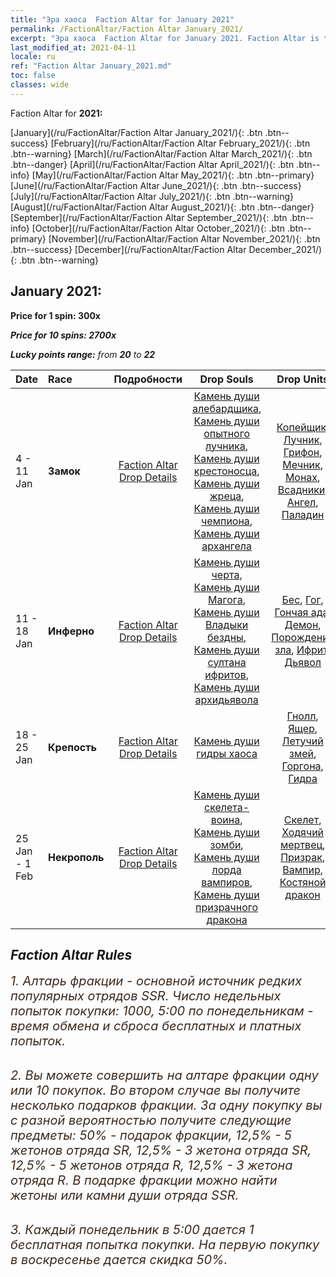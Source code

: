 ```yaml
---
title: "Эра хаоса  Faction Altar for January 2021"
permalink: /FactionAltar/Faction Altar January_2021/
excerpt: "Эра хаоса  Faction Altar for January 2021. Faction Altar is the primary method for obtaining SSR units from the popular faction. Limited to 1,000 purchases each week. The popular faction changes at 05:00 every Monday. Purchase attempts and free purchase attempts will also reset then."
last_modified_at: 2021-04-11
locale: ru
ref: "Faction Altar January_2021.md"
toc: false
classes: wide
---
```


  Faction Altar for **2021:**

  [January](/ru/FactionAltar/Faction Altar January_2021/){: .btn .btn--success} [February](/ru/FactionAltar/Faction Altar February_2021/){: .btn .btn--warning} [March](/ru/FactionAltar/Faction Altar March_2021/){: .btn .btn--danger} [April](/ru/FactionAltar/Faction Altar April_2021/){: .btn .btn--info} [May](/ru/FactionAltar/Faction Altar May_2021/){: .btn .btn--primary} [June](/ru/FactionAltar/Faction Altar June_2021/){: .btn .btn--success} [July](/ru/FactionAltar/Faction Altar July_2021/){: .btn .btn--warning} [August](/ru/FactionAltar/Faction Altar August_2021/){: .btn .btn--danger} [September](/ru/FactionAltar/Faction Altar September_2021/){: .btn .btn--info} [October](/ru/FactionAltar/Faction Altar October_2021/){: .btn .btn--primary} [November](/ru/FactionAltar/Faction Altar November_2021/){: .btn .btn--success} [December](/ru/FactionAltar/Faction Altar December_2021/){: .btn .btn--warning} 

## January 2021:

  **Price for 1 spin: 300x** <i class="fas fa-gem"/>

  **Price for 10 spins: 2700x** <i class="fas fa-gem"/>

  **Lucky points range:** from **20** to **22**

  |    Date    |  Race  |  Подробности  |   Drop Souls   | Drop Units |
  |:-----------|:-------|:---------:|:--------------:|:----------:|
  | 4 - 11 Jan | **Замок** | [Faction Altar Drop Details](/ru/FactionAltar/DROP_101/) | [Камень души алебардщика](/ru/Items/unt_282/), [Камень души опытного лучника](/ru/Items/unt_283/), [Камень души крестоносца](/ru/Items/unt_285/), [Камень души жреца](/ru/Items/unt_286/), [Камень души чемпиона](/ru/Items/unt_287/), [Камень души архангела](/ru/Items/unt_288/) | [Копейщик](/ru/Items/unt_190/), [Лучник](/ru/Items/unt_191/), [Грифон](/ru/Items/unt_192/), [Мечник](/ru/Items/unt_193/), [Монах](/ru/Items/unt_194/), [Всадники](/ru/Items/unt_195/), [Ангел](/ru/Items/unt_196/), [Паладин](/ru/Items/unt_197/) | 
  | 11 - 18 Jan | **Инферно** | [Faction Altar Drop Details](/ru/FactionAltar/DROP_105/) | [Камень души черта](/ru/Items/unt_313/), [Камень души Магога](/ru/Items/unt_314/), [Камень души Владыки бездны](/ru/Items/unt_316/), [Камень души султана ифритов](/ru/Items/unt_317/), [Камень души архидьявола](/ru/Items/unt_318/) | [Бес](/ru/Items/unt_226/), [Гог](/ru/Items/unt_227/), [Гончая ада](/ru/Items/unt_228/), [Демон](/ru/Items/unt_229/), [Порождение зла](/ru/Items/unt_230/), [Ифрит](/ru/Items/unt_231/), [Дьявол](/ru/Items/unt_232/) | 
  | 18 - 25 Jan | **Крепость** | [Faction Altar Drop Details](/ru/FactionAltar/DROP_108/) | [Камень души гидры хаоса](/ru/Items/unt_341/) | [Гнолл](/ru/Items/unt_253/), [Ящер](/ru/Items/unt_254/), [Летучий змей](/ru/Items/unt_255/), [Горгона](/ru/Items/unt_257/), [Гидра](/ru/Items/unt_259/) | 
  | 25 Jan - 1 Feb | **Некрополь** | [Faction Altar Drop Details](/ru/FactionAltar/DROP_104/) | [Камень души скелета-воина](/ru/Items/unt_297/), [Камень души зомби](/ru/Items/unt_298/), [Камень души лорда вампиров](/ru/Items/unt_300/), [Камень души призрачного дракона](/ru/Items/unt_303/) | [Скелет](/ru/Items/unt_208/), [Ходячий мертвец](/ru/Items/unt_209/), [Призрак](/ru/Items/unt_210/), [Вампир](/ru/Items/unt_211/), [Костяной дракон](/ru/Items/unt_214/) | 




## Faction Altar Rules

  <span style="color: #3c2a1e;font-size:20px">1. Алтарь фракции - основной источник редких популярных отрядов SSR. Число недельных попыток покупки: 1000, 5:00 по понедельникам - время обмена и сброса бесплатных и платных попыток.</span><br/>

<br/>  <span style="color: #3c2a1e;font-size:20px">2. Вы можете совершить на алтаре фракции одну или 10 покупок. Во втором случае вы получите несколько подарков фракции. За одну покупку вы с разной вероятностью получите следующие предметы: 50% - подарок фракции, 12,5% - 5 жетонов отряда SR, 12,5% - 3 жетона отряда SR, 12,5% - 5 жетонов отряда R, 12,5% - 3 жетона отряда R. В подарке фракции можно найти жетоны или камни души отряда SSR.</span>

<br/>  <span style="color: #3c2a1e;font-size:20px">3. Каждый понедельник в 5:00 дается 1 бесплатная попытка покупки. На первую покупку в воскресенье дается скидка 50%.</span><br/>

<br/>